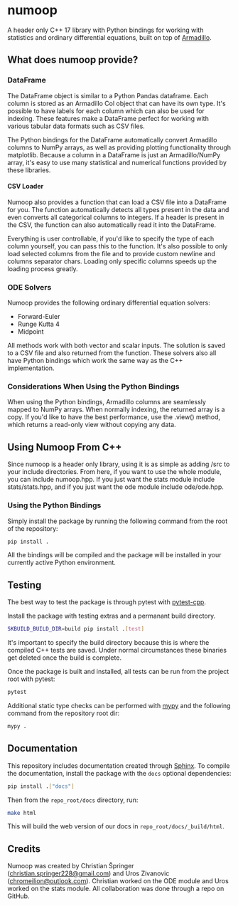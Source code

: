# numoop 
A header only C++ 17 library with Python bindings for working with statistics 
and ordinary differential equations, built on top of [Armadillo](https://arma.sourceforge.net/).

## What does numoop provide?
### DataFrame
The DataFrame object is similar to a Python Pandas dataframe. Each column is 
stored as an Armadillo Col object that can have its own type.
It's possible to have labels for each column which can also be used for indexing.
These features make a DataFrame perfect for working with various tabular data 
formats such as CSV files. 

The Python bindings for the DataFrame automatically convert Armadillo columns to 
NumPy arrays, as well as providing plotting functionality through matplotlib.
Because a column in a DataFrame is just an Armadillo/NumPy array, it's easy to 
use many statistical and numerical functions provided by these libraries. 

#### CSV Loader
Numoop also provides a function that can load a CSV file into a DataFrame for 
you. The function automatically detects all types present in the data and even 
converts all categorical columns to integers. If a header is present in the CSV, 
the function can also automatically read it into the DataFrame.

Everything is user controllable, if you'd like to specify the type of each 
column yourself, you can pass this to the function. It's also possible to only 
load selected columns from the file and to provide custom newline and columns 
separator chars. Loading only specific columns speeds up the loading process 
greatly.

### ODE Solvers
Numoop provides the following ordinary differential equation solvers:
 - Forward-Euler
 - Runge Kutta 4
 - Midpoint

All methods work with both vector and scalar inputs. The solution is saved to a 
CSV file and also returned from the function.
These solvers also all have Python bindings which work the same way as the C++ 
implementation.

### Considerations When Using the Python Bindings
When using the Python bindings, Armadillo columns are seamlessly mapped to 
NumPy arrays. When normally indexing, the returned array is a copy. If you'd 
like to have the best performance, use the .view() method, which returns a 
read-only view without copying any data.

## Using Numoop From C++
Since numoop is a header only library, using it is as simple as adding /src to 
your include directories. From here, if you want to use the whole module, you 
can include numoop.hpp. If you just want the stats module include stats/stats.hpp, 
and if you just want the ode module include ode/ode.hpp.

### Using the Python Bindings
Simply install the package by running the following command from the root of 
the repository:
```bash
pip install .
```
All the bindings will be compiled and the package will be installed in your 
currently active Python environment.

## Testing
The best way to test the package is through pytest with
[pytest-cpp](https://github.com/pytest-dev/pytest-cpp).

Install the package with testing extras and a permanant build directory.
```bash
SKBUILD_BUILD_DIR=build pip install .[test]
```
It's important to specify the build directory because this is where the compiled 
C++ tests are saved. Under normal circumstances these binaries get deleted once 
the build is complete.

Once the package is built and installed, all tests can be run from the project 
root with pytest:
```bash
pytest
```
Additional static type checks can be performed with 
[mypy](https://mypy.readthedocs.io/en/stable/)
and the following command from the repository root dir:
```bash
mypy .
```

## Documentation
This repository includes documentation created through 
[Sphinx](https://www.sphinx-doc.org/en/master/). To compile the documentation, 
install the package with the ```docs``` optional dependencies:
```bash
pip install .["docs"]
```
Then from the ``repo_root/docs`` directory, run:
```bash
make html
```
This will build the web version of our docs in ```repo_root/docs/_build/html```.

## Credits
Numoop was created by Christian Špringer (christian.springer228@gmail.com) 
and Uros Zivanovic (chromeilion@outlook.com). Christian worked on the ODE module 
and Uros worked on the stats module. All collaboration was done through a 
repo on GitHub.
